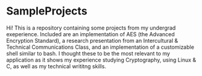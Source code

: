 # SampleProjects

Hi! This is a repository containing some projects from my undergrad exeperience. Included are an implementation of 
AES (the Advanced Encryption Standard), a research presentation from an Intercultural & Technical Communications Class, 
and an implementation of a customizable shell similar to bash. I thought these to be the most relevant to my application as
it shows my experience studying Cryptography, using Linux & C, as well as my technical writitng skills. 
